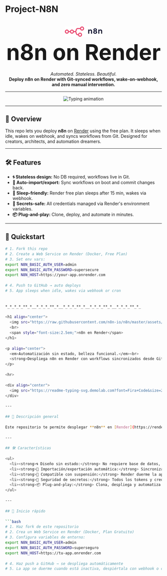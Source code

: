 # Project-N8N
<h1 align="center">
  <img src="https://raw.githubusercontent.com/n8n-io/n8n/master/assets/n8n-logo.png" width="120" alt="n8n logo">
  <br>
  <span style="font-size:2.5em;">n8n on Render</span>
</h1>

<p align="center">
  <em>Automated. Stateless. Beautiful.</em><br>
  <strong>Deploy n8n on Render with Git-synced workflows, wake-on-webhook, and zero manual intervention.</strong>
</p>

<hr>

<div align="center">
  <img src="https://readme-typing-svg.demolab.com?font=Fira+Code&size=22&pause=1000&color=00BFBF&center=true&vCenter=true&width=435&lines=✨+Stateless+Automation;🚀+Git-powered+Workflows;🧠+Wake-on-Webhooks;🔐+Secure+Secrets;🎯+Zero+Manual+Deploys" alt="Typing animation">
</div>

---

## 🧭 Overview

This repo lets you deploy **n8n** on [Render](https://render.com) using the free plan. It sleeps when idle, wakes on webhook, and syncs workflows from Git. Designed for creators, architects, and automation dreamers.

---

## 🛠️ Features

<ul>
  <li><strong>🌀 Stateless design:</strong> No DB required, workflows live in Git.</li>
  <li><strong>🔁 Auto-import/export:</strong> Sync workflows on boot and commit changes back.</li>
  <li><strong>🌙 Sleep-friendly:</strong> Render free plan sleeps after 15 min, wakes via webhook.</li>
  <li><strong>🔐 Secrets-safe:</strong> All credentials managed via Render's environment variables.</li>
  <li><strong>📦 Plug-and-play:</strong> Clone, deploy, and automate in minutes.</li>
</ul>

---

## 🚀 Quickstart

```bash
# 1. Fork this repo
# 2. Create a Web Service on Render (Docker, Free Plan)
# 3. Set env vars:
export N8N_BASIC_AUTH_USER=admin
export N8N_BASIC_AUTH_PASSWORD=supersecure
export N8N_HOST=https://your-app.onrender.com

# 4. Push to GitHub → auto deploys
# 5. App sleeps when idle, wakes via webhook or cron


*_*_*_*_**_*__*_*_*_**_*__*_*_*_**_*__*_*_*_**_*__*_*_*_**_*_

<h1 align="center">
  <img src="https://raw.githubusercontent.com/n8n-io/n8n/master/assets/n8n-logo.png" width="120" alt="n8n logo">
  <br>
  <span style="font-size:2.5em;">n8n en Render</span>
</h1>

<p align="center">
  <em>Automatización sin estado, belleza funcional.</em><br>
  <strong>Despliega n8n en Render con workflows sincronizados desde Git, activación por webhook y cero intervención manual.</strong>
</p>

<hr>

<div align="center">
  <img src="https://readme-typing-svg.demolab.com?font=Fira+Code&size=22&pause=1000&color=00BFBF&center=true&vCenter=true&width=435&lines=✨+Automatización+Stateless;🚀+Workflows+desde+Git;🧠+Despertar+por+Webhook;🔐+Secretos+Seguros;🎯+Deploy+sin+manos" alt="Animación de texto">
</div>

---

## 🧭 Descripción general

Este repositorio te permite desplegar **n8n** en [Render](https://render.com) usando el plan gratuito. La app se duerme cuando está inactiva, se despierta por webhook, y sincroniza workflows desde Git. Diseñado para creadores, arquitectos y soñadores de la automatización.

---

## 🛠️ Características

<ul>
  <li><strong>🌀 Diseño sin estado:</strong> No requiere base de datos, los workflows viven en Git.</li>
  <li><strong>🔁 Importación/exportación automática:</strong> Sincroniza workflows al iniciar y versiona cambios.</li>
  <li><strong>🌙 Compatible con suspensión:</strong> Render duerme la app tras 15 min, puedes despertarla por webhook.</li>
  <li><strong>🔐 Seguridad de secretos:</strong> Todos los tokens y credenciales se gestionan con variables de entorno.</li>
  <li><strong>📦 Plug-and-play:</strong> Clona, despliega y automatiza en minutos.</li>
</ul>

---

## 🚀 Inicio rápido

```bash
# 1. Haz fork de este repositorio
# 2. Crea un Web Service en Render (Docker, Plan Gratuito)
# 3. Configura variables de entorno:
export N8N_BASIC_AUTH_USER=admin
export N8N_BASIC_AUTH_PASSWORD=superseguro
export N8N_HOST=https://tu-app.onrender.com

# 4. Haz push a GitHub → se despliega automáticamente
# 5. La app se duerme cuando está inactiva, despiértala con webhook o cron
